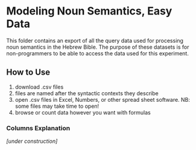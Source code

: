 # Modeling Noun Semantics, Easy Data

This folder contains an export of all the query data used for processing noun semantics in the Hebrew Bible. The purpose of these datasets is for non-programmers to be able to access the data used for this experiment. 

## How to Use

1. download .csv files
2. files are named after the syntactic contexts they describe
3. open .csv files in Excel, Numbers, or other spread sheet software. NB: some files may take time to open!
4. browse or count data however you want with formulas 

### Columns Explanation

*[under construction]*
